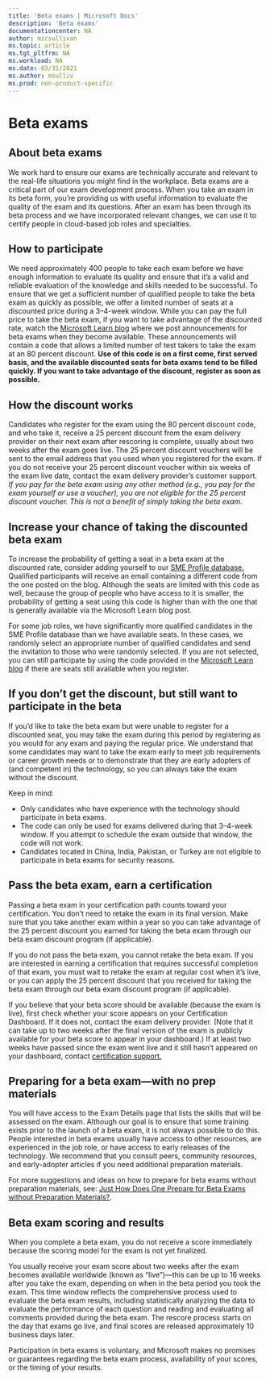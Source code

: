 ```yaml
---
title: 'Beta exams | Microsoft Docs'
description: 'Beta exams' 
documentationcenter: NA 
author: micsullivan
ms.topic: article
ms.tgt_pltfrm: NA
ms.workload: NA
ms.date: 03/31/2021
ms.author: msulliv
ms.prod: non-product-specific
---
```

# Beta exams

## About beta exams

We work hard to ensure our exams are technically accurate and relevant to the real-life situations you might find in the workplace. Beta exams are a critical part of our exam development process. When you take an exam in its beta form, you’re providing us with useful information to evaluate the quality of the exam and its questions. After an exam has been through its beta process and we have incorporated relevant changes, we can use it to certify people in cloud-based job roles and specialties.

## How to participate

We need approximately 400 people to take each exam before we have enough information to evaluate its quality and ensure that it’s a valid and reliable evaluation of the knowledge and skills needed to be successful. To ensure that we get a sufficient number of qualified people to take the beta exam as quickly as possible, we offer a limited number of seats at a discounted price during a 3–4-week window. While you can pay the full price to take the beta exam, if you want to take advantage of the discounted rate, watch the [Microsoft Learn blog](https://aka.ms/learningblog) where we post announcements for beta exams when they become available. These announcements will contain a code that allows a limited number of test takers to take the exam at an 80 percent discount. **Use of this code is on a first come, first served basis, and the available discounted seats for beta exams tend to be filled quickly. If you want to take advantage of the discount, register as soon as possible.**

## How the discount works

Candidates who register for the exam using the 80 percent discount code, and who take it, receive a 25 percent discount from the exam delivery provider on their next exam after rescoring is complete, usually about two weeks after the exam goes live. The 25 percent discount vouchers will be sent to the email address that you used when you registered for the exam. If you do not receive your 25 percent discount voucher within six weeks of the exam live date, contact the exam delivery provider’s customer support. *If you pay for the beta exam using any other method (e.g., you pay for the exam yourself or use a voucher), you are not eligible for the 25 percent discount voucher. This is not a benefit of simply taking the beta exam.*

## Increase your chance of taking the discounted beta exam

To increase the probability of getting a seat in a beta exam at the discounted rate, consider adding yourself to our [SME Profile database.](https://query.prod.cms.rt.microsoft.com/cms/api/am/binary/RE231z1) Qualified participants will receive an email containing a different code from the one posted on the blog. Although the seats are limited with this code as well, because the group of people who have access to it is smaller, the probability of getting a seat using this code is higher than with the one that is generally available via the Microsoft Learn blog post.

For some job roles, we have significantly more qualified candidates in the SME Profile database than we have available seats. In these cases, we randomly select an appropriate number of qualified candidates and send the invitation to those who were randomly selected. If you are not selected, you can still participate by using the code provided in the [Microsoft Learn blog](https://aka.ms/learningblog) if there are seats still available when you register.


## If you don’t get the discount, but still want to participate in the beta

If you’d like to take the beta exam but were unable to register for a discounted seat, you may take the exam during this period by registering as you would for any exam and paying the regular price. We understand that some candidates may want to take the exam early to meet job requirements or career growth needs or to demonstrate that they are early adopters of (and competent in) the technology, so you can always take the exam without the discount.

Keep in mind:

- Only candidates who have experience with the technology should participate in beta exams.
- The code can only be used for exams delivered during that 3–4-week window. If you attempt to schedule the exam outside that window, the code will not work.  
- Candidates located in China, India, Pakistan, or Turkey are not eligible to participate in beta exams for security reasons.

## Pass the beta exam, earn a certification

Passing a beta exam in your certification path counts toward your certification. You don’t need to retake the exam in its final version. Make sure that you take another exam within a year so you can take advantage of the 25 percent discount you earned for taking the beta exam through our beta exam discount program (if applicable).

If you do not pass the beta exam, you cannot retake the beta exam. If you are interested in earning a certification that requires successful completion of that exam, you must wait to retake the exam at regular cost when it’s live, or you can apply the 25 percent discount that you received for taking the beta exam through our beta exam discount program (if applicable).

If you believe that your beta score should be available (because the exam is live), first check whether your score appears on your Certification Dashboard. If it does not, contact the exam delivery provider. (Note that it can take up to two weeks after the final version of the exam is publicly available for your beta score to appear in your dashboard.) If at least two weeks have passed since the exam went live and it still hasn’t appeared on your dashboard, contact [certification support.](https://aka.ms/mcpforum)

## Preparing for a beta exam—with no prep materials

You will have access to the Exam Details page that lists the skills that will be assessed on the exam. Although our goal is to ensure that some training exists prior to the launch of a beta exam, it is not always possible to do this. People interested in beta exams usually have access to other resources, are experienced in the job role, or have access to early releases of the technology. We recommend that you consult peers, community resources, and early-adopter articles if you need additional preparation materials.

For more suggestions and ideas on how to prepare for beta exams without preparation materials, see: [Just How Does One Prepare for Beta Exams without Preparation Materials?](/learn/certifications/posts/just-how-does-one-prepare-for-beta-exams-without-preparation-materials).

## Beta exam scoring and results

When you complete a beta exam, you do not receive a score immediately because the scoring model for the exam is not yet finalized.

You usually receive your exam score about two weeks after the exam becomes available worldwide (known as “live”)—this can be up to 16 weeks after you take the exam, depending on when in the beta period you took the exam. This time window reflects the comprehensive process used to evaluate the beta exam results, including statistically analyzing the data to evaluate the performance of each question and reading and evaluating all comments provided during the beta exam. The rescore process starts on the day that exams go live, and final scores are released approximately 10 business days later.

Participation in beta exams is voluntary, and Microsoft makes no promises or guarantees regarding the beta exam process, availability of your scores, or the timing of your results.